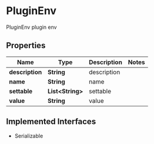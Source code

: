 

# PluginEnv

PluginEnv plugin env

## Properties

| Name | Type | Description | Notes |
|------------ | ------------- | ------------- | -------------|
|**description** | **String** | description |  |
|**name** | **String** | name |  |
|**settable** | **List&lt;String&gt;** | settable |  |
|**value** | **String** | value |  |


## Implemented Interfaces

* Serializable


